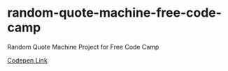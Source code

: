 # random-quote-machine-free-code-camp
Random Quote Machine Project for Free Code Camp

[Codepen Link](https://codepen.io/Vijitharan/pen/oeYMzO)
